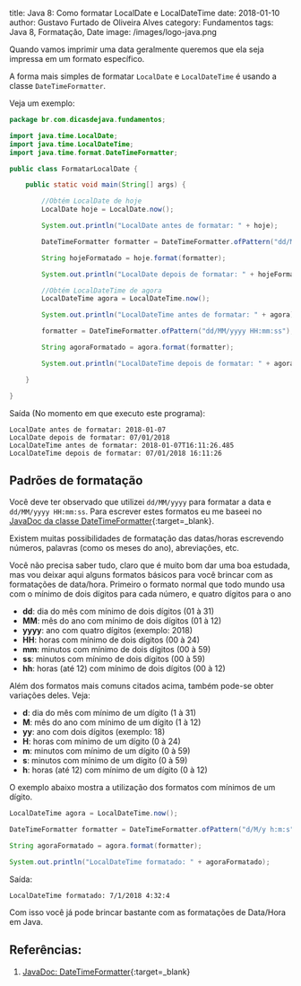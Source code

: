 title: Java 8: Como formatar LocalDate e LocalDateTime
date: 2018-01-10
author: Gustavo Furtado de Oliveira Alves
category: Fundamentos
tags: Java 8, Formatação, Date
image: /images/logo-java.png

Quando vamos imprimir uma data geralmente queremos que ela seja impressa em um formato específico.

A forma mais simples de formatar ```LocalDate``` e ```LocalDateTime``` é usando a classe ```DateTimeFormatter```.

Veja um exemplo:

```java
package br.com.dicasdejava.fundamentos;

import java.time.LocalDate;
import java.time.LocalDateTime;
import java.time.format.DateTimeFormatter;

public class FormatarLocalDate {

    public static void main(String[] args) {

        //Obtém LocalDate de hoje
        LocalDate hoje = LocalDate.now();

        System.out.println("LocalDate antes de formatar: " + hoje);

        DateTimeFormatter formatter = DateTimeFormatter.ofPattern("dd/MM/yyyy");

        String hojeFormatado = hoje.format(formatter);

        System.out.println("LocalDate depois de formatar: " + hojeFormatado);

        //Obtém LocalDateTime de agora
        LocalDateTime agora = LocalDateTime.now();

        System.out.println("LocalDateTime antes de formatar: " + agora);

        formatter = DateTimeFormatter.ofPattern("dd/MM/yyyy HH:mm:ss");

        String agoraFormatado = agora.format(formatter);

        System.out.println("LocalDateTime depois de formatar: " + agoraFormatado);

    }

}
```

Saída (No momento em que executo este programa):

```
LocalDate antes de formatar: 2018-01-07
LocalDate depois de formatar: 07/01/2018
LocalDateTime antes de formatar: 2018-01-07T16:11:26.485
LocalDateTime depois de formatar: 07/01/2018 16:11:26
```

## Padrões de formatação

Você deve ter observado que utilizei ```dd/MM/yyyy``` para formatar a data e
```dd/MM/yyyy HH:mm:ss```.
Para escrever estes formatos eu me baseei no
[JavaDoc da classe DateTimeFormatter](https://docs.oracle.com/javase/8/docs/api/java/time/format/DateTimeFormatter.html){:target=\_blank}.

Existem muitas possibilidades de formatação das datas/horas
escrevendo números, palavras (como os meses do ano), abreviações, etc.

Você não precisa saber tudo, claro que é muito bom dar uma boa estudada,
mas vou deixar aqui alguns formatos básicos para você brincar com as formatações de data/hora.
Primeiro o formato normal que todo mundo usa com o mínimo de dois dígitos para cada número,
e quatro dígitos para o ano

- **dd**: dia do mês com mínimo de dois dígitos (01 à 31)
- **MM**: mês do ano com mínimo de dois dígitos (01 à 12)
- **yyyy**: ano com quatro dígitos (exemplo: 2018)
- **HH**: horas com mínimo de dois dígitos (00 à 24)
- **mm**: minutos com mínimo de dois dígitos (00 à 59)
- **ss**: minutos com mínimo de dois dígitos (00 à 59)
- **hh**: horas (até 12) com mínimo de dois dígitos (00 à 12)

Além dos formatos mais comuns citados acima, também pode-se obter variações deles.
Veja:

- **d**: dia do mês com mínimo de um dígito (1 à 31)
- **M**: mês do ano com mínimo de um dígito (1 à 12)
- **yy**: ano com dois dígitos (exemplo: 18)
- **H**: horas com mínimo de um dígito (0 à 24)
- **m**: minutos com mínimo de um dígito (0 à 59)
- **s**: minutos com mínimo de um dígito (0 à 59)
- **h**: horas (até 12) com mínimo de um dígito (0 à 12)

O exemplo abaixo mostra a utilização dos formatos com mínimos de um dígito.

```java
LocalDateTime agora = LocalDateTime.now();

DateTimeFormatter formatter = DateTimeFormatter.ofPattern("d/M/y h:m:s");

String agoraFormatado = agora.format(formatter);

System.out.println("LocalDateTime formatado: " + agoraFormatado);
```

Saída:

```
LocalDateTime formatado: 7/1/2018 4:32:4
```

Com isso você já pode brincar bastante com as formatações de Data/Hora em Java.

## Referências:

1. [JavaDoc: DateTimeFormatter](https://docs.oracle.com/javase/8/docs/api/java/time/format/DateTimeFormatter.html){:target=\_blank}
